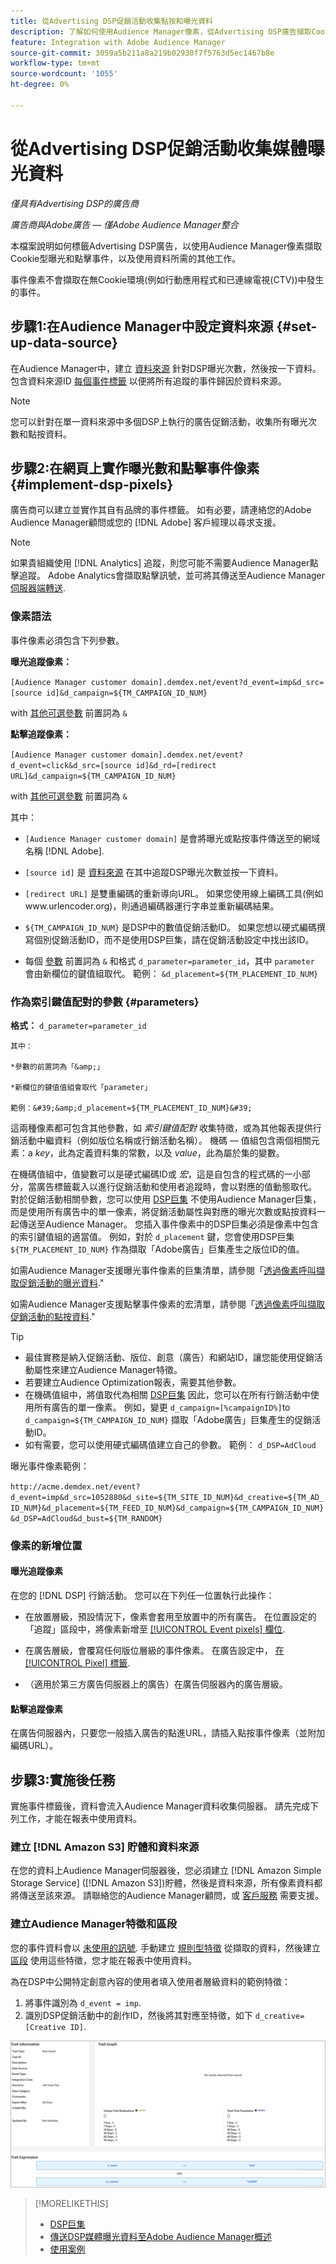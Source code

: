 ```yaml
---
title: 從Advertising DSP促銷活動收集點按和曝光資料
description: 了解如何使用Audience Manager像素，從Advertising DSP廣告擷取Cookie型曝光和點擊事件
feature: Integration with Adobe Audience Manager
source-git-commit: 3059a5b211a8a219b02930f7f5763d5ec1467b8e
workflow-type: tm+mt
source-wordcount: '1055'
ht-degree: 0%

---
```


# 從Advertising DSP促銷活動收集媒體曝光資料

*僅具有Advertising DSP的廣告商*

*廣告商與Adobe廣告 — 僅Adobe Audience Manager整合*

本檔案說明如何標籤Advertising DSP廣告，以使用Audience Manager像素擷取Cookie型曝光和點擊事件，以及使用資料所需的其他工作。

事件像素不會擷取在無Cookie環境(例如行動應用程式和已連線電視(CTV))中發生的事件。

## 步驟1:在Audience Manager中設定資料來源 {#set-up-data-source}

在Audience Manager中，建立 [資料來源](https://experienceleague.adobe.com/docs/audience-manager/user-guide/features/data-sources/datasources-list-and-settings.html) 針對DSP曝光次數，然後按一下資料。 包含資料來源ID [每個事件標籤](#implement-dsp-pixels) 以便將所有追蹤的事件歸因於資料來源。

>[!NOTE]
> 您可以針對在單一資料來源中多個DSP上執行的廣告促銷活動，收集所有曝光次數和點按資料。

## 步驟2:在網頁上實作曝光數和點擊事件像素 {#implement-dsp-pixels}

廣告商可以建立並實作其自有品牌的事件標籤。 如有必要，請連絡您的Adobe Audience Manager顧問或您的 [!DNL Adobe] 客戶經理以尋求支援。

>[!NOTE]
>
>如果貴組織使用 [!DNL Analytics] 追蹤，則您可能不需要Audience Manager點擊追蹤。 Adobe Analytics會擷取點擊訊號，並可將其傳送至Audience Manager [伺服器端轉送](https://experienceleague.adobe.com/docs/analytics/admin/admin-tools/server-side-forwarding/ssf.html).

### 像素語法

事件像素必須包含下列參數。

**曝光追蹤像素：**

`[Audience Manager customer domain].demdex.net/event?d_event=imp&d_src=[source id]&d_campaign=${TM_CAMPAIGN_ID_NUM}`

with [其他可選參數](#parameters) 前置詞為 `&`

**點擊追蹤像素：**

`[Audience Manager customer domain].demdex.net/event?d_event=click&d_src=[source id]&d_rd=[redirect URL]&d_campaign=${TM_CAMPAIGN_ID_NUM}`

with [其他可選參數](#parameters) 前置詞為 `&`

其中：

* `[Audience Manager customer domain]` 是會將曝光或點按事件傳送至的網域名稱 [!DNL Adobe].

* `[source id]` 是 [資料來源](#set-up-data-source) 在其中追蹤DSP曝光次數並按一下資料。

* `[redirect URL]` 是雙重編碼的重新導向URL。 如果您使用線上編碼工具(例如www.urlencoder.org)，則通過編碼器運行字串並重新編碼結果。

* `${TM_CAMPAIGN_ID_NUM}` 是DSP中的數值促銷活動ID。 如果您想以硬式編碼撰寫個別促銷活動ID，而不是使用DSP巨集，請在促銷活動設定中找出該ID。

* 每個 [參數](#key-value-pairs) 前置詞為 `&` 和格式 `d_parameter=parameter_id`，其中 `parameter` 會由新欄位的鍵值組取代。 範例： `&d_placement=${TM_PLACEMENT_ID_NUM}`

### 作為索引鍵值配對的參數 {#parameters}

**格式：**  `d_parameter=parameter_id`

    其中：
    
    *參數的前置詞為「&amp;」
    
    *新欄位的鍵值值組會取代「parameter」
    
    範例：&#39;&amp;d_placement=${TM_PLACEMENT_ID_NUM}&#39;

這兩種像素都可包含其他參數，如 *索引鍵值配對* 收集特徵，或為其他報表提供行銷活動中繼資料（例如版位名稱或行銷活動名稱）。 機碼 — 值組包含兩個相關元素：a *key*，此為定義資料集的常數，以及 *value*，此為屬於集的變數。

在機碼值組中，值變數可以是硬式編碼ID或 *宏*，這是自包含的程式碼的一小部分，當廣告標籤載入以進行促銷活動和使用者追蹤時，會以對應的值動態取代。 對於促銷活動相關參數，您可以使用 [DSP巨集](/help/dsp/campaign-management/macros.md) 不使用Audience Manager巨集，而是使用所有廣告中的單一像素，將促銷活動屬性與對應的曝光次數或點按資料一起傳送至Audience Manager。 您插入事件像素中的DSP巨集必須是像素中包含的索引鍵值組的適當值。 例如，對於 `d_placement` 鍵，您會使用DSP巨集 `${TM_PLACEMENT_ID_NUM}` 作為擷取「Adobe廣告」巨集產生之版位ID的值。

如需Audience Manager支援曝光事件像素的巨集清單，請參閱「[透過像素呼叫擷取促銷活動的曝光資料](https://experienceleague.adobe.com/docs/audience-manager/user-guide/implementation-integration-guides/media-data-integration/impression-data-pixels.html#supported-key-value-pairs).&quot;

如需Audience Manager支援點擊事件像素的宏清單，請參閱「[透過像素呼叫擷取促銷活動的點按資料](https://experienceleague.adobe.com/docs/audience-manager/user-guide/implementation-integration-guides/media-data-integration/click-data-pixels.html).&quot;

>[!TIP]
>
>* 最佳實務是納入促銷活動、版位、創意（廣告）和網站ID，讓您能使用促銷活動屬性來建立Audience Manager特徵。
>* 若要建立Audience Optimization報表，需要其他參數。
>* 在機碼值組中，將值取代為相關 [DSP巨集](/help/dsp/campaign-management/macros.md) 因此，您可以在所有行銷活動中使用所有廣告的單一像素。 例如，變更 `d_campaign=[%campaignID%]`to `d_campaign=${TM_CAMPAIGN_ID_NUM}` 擷取「Adobe廣告」巨集產生的促銷活動ID。
>* 如有需要，您可以使用硬式編碼值建立自己的參數。 範例： `d_DSP=AdCloud`


曝光事件像素範例：

`http://acme.demdex.net/event?d_event=imp&d_src=1052880&d_site=${TM_SITE_ID_NUM}&d_creative=${TM_AD_ID_NUM}&d_placement=${TM_FEED_ID_NUM}&d_campaign=${TM_CAMPAIGN_ID_NUM}&d_DSP=AdCloud&d_bust=${TM_RANDOM}`

### 像素的新增位置

#### 曝光追蹤像素

在您的 [!DNL DSP] 行銷活動。 您可以在下列任一位置執行此操作：

* 在放置層級，預設情況下，像素會套用至放置中的所有廣告。 在位置設定的「追蹤」區段中，將像素新增至 [[!UICONTROL Event pixels] 欄位](/help/dsp/campaign-management/placements/placement-settings.md).

* 在廣告層級，會覆寫任何版位層級的事件像素。 在廣告設定中， [在 [!UICONTROL Pixel] 標籤](/help/dsp/campaign-management/ads/ad-edit.md).

* （適用於第三方廣告伺服器上的廣告）在廣告伺服器內的廣告層級。

#### 點擊追蹤像素

在廣告伺服器內，只要您一般插入廣告的點進URL，請插入點按事件像素（並附加編碼URL）。

## 步驟3:實施後任務

實施事件標籤後，資料會流入Audience Manager資料收集伺服器。 請先完成下列工作，才能在報表中使用資料。

### 建立 [!DNL Amazon S3] 貯體和資料來源

在您的資料上Audience Manager伺服器後，您必須建立 [!DNL Amazon Simple Storage Service] ([!DNL Amazon S3])貯體，然後是資料來源，所有像素資料都將傳送至該來源。 請聯絡您的Audience Manager顧問，或 [客戶服務](https://experienceleague.adobe.com/docs/audience-manager/user-guide/help-and-legal/help-legal-contact.html) 需要支援。

### 建立Audience Manager特徵和區段

您的事件資料會以 [未使用的訊號](https://experienceleague.adobe.com/docs/audience-manager/user-guide/reporting/interactive-and-overlap-reports/unused-signals.html). 手動建立 [規則型特徵](https://experienceleague.adobe.com/docs/audience-manager/user-guide/features/traits/trait-builder/create-onboarded-rule-based-traits.html) 從擷取的資料，然後建立 [區段](https://experienceleague.adobe.com/docs/audience-manager/user-guide/features/segments/segments-purpose.html) 使用這些特徵，您才能在報表中使用資料。

為在DSP中公開特定創意內容的使用者填入使用者層級資料的範例特徵：

1. 將事件識別為 `d_event = imp`.
1. 識別DSP促銷活動中的創作ID，然後將其對應至特徵，如下 `d_creative=[Creative ID]`.

![特徵建立畫面](/help/dsp/assets/aa-trait.png)

>[!MORELIKETHIS]
>
>* [DSP巨集](/help/dsp/campaign-management/macros.md)
>* [傳送DSP媒體曝光資料至Adobe Audience Manager概述](overview.md)
>* [使用案例](use-cases.md)

